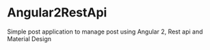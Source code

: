 # Angular2RestApi
Simple post application to manage post using Angular 2, Rest api and Material Design
